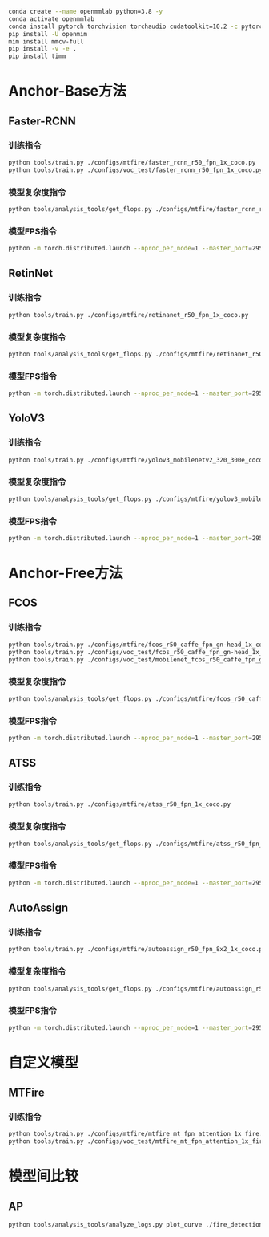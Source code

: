 ```bash
conda create --name openmmlab python=3.8 -y
conda activate openmmlab
conda install pytorch torchvision torchaudio cudatoolkit=10.2 -c pytorch
pip install -U openmim
mim install mmcv-full
pip install -v -e .
pip install timm
```

# Anchor-Base方法

## Faster-RCNN

### 训练指令

```bash
python tools/train.py ./configs/mtfire/faster_rcnn_r50_fpn_1x_coco.py
python tools/train.py ./configs/voc_test/faster_rcnn_r50_fpn_1x_coco.py
```

### 模型复杂度指令

```bash
python tools/analysis_tools/get_flops.py ./configs/mtfire/faster_rcnn_r50_fpn_1x_coco.py --shape 800 1280
```

### 模型FPS指令

```bash
python -m torch.distributed.launch --nproc_per_node=1 --master_port=29500 tools/analysis_tools/benchmark.py ./configs/mtfire/faster_rcnn_r50_fpn_1x_coco.py ./checkpoints/faster_rcnn_r50_fpn_1x_coco_20200130-047c8118.pth --launcher pytorch
```

## RetinNet

### 训练指令

```bash
python tools/train.py ./configs/mtfire/retinanet_r50_fpn_1x_coco.py
```

### 模型复杂度指令

```bash
python tools/analysis_tools/get_flops.py ./configs/mtfire/retinanet_r50_fpn_1x_coco.py --shape 800 1280
```

### 模型FPS指令

```bash
python -m torch.distributed.launch --nproc_per_node=1 --master_port=29500 tools/analysis_tools/benchmark.py ./configs/mtfire/retinanet_r50_fpn_1x_coco.py ./checkpoints/retinanet_r50_fpn_1x_coco_20200130-c2398f9e.pth --launcher pytorch
```

## YoloV3

### 训练指令

```bash
python tools/train.py ./configs/mtfire/yolov3_mobilenetv2_320_300e_coco.py
```

### 模型复杂度指令

```bash
python tools/analysis_tools/get_flops.py ./configs/mtfire/yolov3_mobilenetv2_320_300e_coco.py --shape 800 1280
```

### 模型FPS指令

```bash
python -m torch.distributed.launch --nproc_per_node=1 --master_port=29500 tools/analysis_tools/benchmark.py ./configs/mtfire/yolov3_mobilenetv2_320_300e_coco.py ./checkpoints/yolov3_mobilenetv2_320_300e_coco_20210719_215349-d18dff72.pth --launcher pytorch
```

# Anchor-Free方法

## FCOS

### 训练指令

```bash
python tools/train.py ./configs/mtfire/fcos_r50_caffe_fpn_gn-head_1x_coco.py
python tools/train.py ./configs/voc_test/fcos_r50_caffe_fpn_gn-head_1x_coco.py
python tools/train.py ./configs/voc_test/mobilenet_fcos_r50_caffe_fpn_gn-head_1x_coco.py
```

### 模型复杂度指令

```bash
python tools/analysis_tools/get_flops.py ./configs/mtfire/fcos_r50_caffe_fpn_gn-head_1x_coco.py --shape 800 1280
```

### 模型FPS指令

```bash
python -m torch.distributed.launch --nproc_per_node=1 --master_port=29500 tools/analysis_tools/benchmark.py ./configs/mtfire/fcos_r50_caffe_fpn_gn-head_1x_coco.py ./checkpoints/fcos_r50_caffe_fpn_gn-head_1x_coco-821213aa.pth --launcher pytorch
```

## ATSS

### 训练指令

```bash
python tools/train.py ./configs/mtfire/atss_r50_fpn_1x_coco.py
```

### 模型复杂度指令

```bash
python tools/analysis_tools/get_flops.py ./configs/mtfire/atss_r50_fpn_1x_coco.py --shape 800 1280
```

### 模型FPS指令

```bash
python -m torch.distributed.launch --nproc_per_node=1 --master_port=29500 tools/analysis_tools/benchmark.py ./configs/mtfire/atss_r50_fpn_1x_coco.py ./checkpoints/atss_r50_fpn_1x_coco_20200209-985f7bd0.pth --launcher pytorch
```

## AutoAssign

### 训练指令

```bash
python tools/train.py ./configs/mtfire/autoassign_r50_fpn_8x2_1x_coco.py
```

### 模型复杂度指令

```bash
python tools/analysis_tools/get_flops.py ./configs/mtfire/autoassign_r50_fpn_8x2_1x_coco.py --shape 800 1280
```

### 模型FPS指令

```bash
python -m torch.distributed.launch --nproc_per_node=1 --master_port=29500 tools/analysis_tools/benchmark.py ./configs/mtfire/autoassign_r50_fpn_8x2_1x_coco.py ./checkpoints/auto_assign_r50_fpn_1x_coco_20210413_115540-5e17991f.pth --launcher pytorch
```

# 自定义模型

## MTFire

### 训练指令

```bash
python tools/train.py ./configs/mtfire/mtfire_mt_fpn_attention_1x_fire.py
python tools/train.py ./configs/voc_test/mtfire_mt_fpn_attention_1x_fire.py
```

# 模型间比较

## AP

```bash
python tools/analysis_tools/analyze_logs.py plot_curve ./fire_detection/fasterrcnn/20220730_132346.log.json ./fire_detection/retinanet/20220729_154416.log.json ./fire_detection/fcos/20220719_034237.log.json ./fire_detection/autoassign/20220729_150647.log.json ./fire_detection/atss/20220729_144919.log.json ./fire_detection/yolov3/20220730_132105.log.json --legend Faster-RCNN RetinaNet FCOS AutoAssign ATSS YOLOv3 --keys bbox_mAP
```